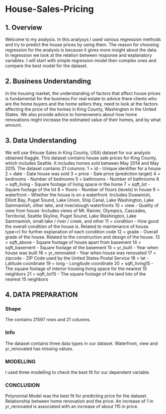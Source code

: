 # House-Sales-Pricing
## 1. Overview
Welcome to my analysis. In this analysys I used various regression methods and try to predict the house prices by using them. The reason for choosing regression for the analysis is because it gives more insight about the data. In regression we look at the relation between response and explanatory variables. I will start with simple regression model then complex ones and compare the best model for the dataset.
## 2. Business Understanding
In the housing market, the understanding of factors that affect house prices is fundamental for the business.For real estate to advice there clients who are the home buyers and the home sellers they, need to look at the factors affecting the price of the homes in King County, Washington in the United States. We also provide advice to homeowners about how home renovations might increase the estimated value of their homes, and by what amount.
## 3. Data Understanding
We will use (House Sales in King County, USA) dataset for our analysis obtained Kaggle. This dataset contains house sale prices for King County, which includes Seattle. It includes homes sold between May 2014 and May 2015.
The dataset contains 21 columns:
1 = id - Unique identifier for a house
2 = date - Date house was sold
3 = price - Sale price (prediction target)
4 = bedrooms - Number of bedrooms
5 = bathrooms - Number of bathrooms
6 = sqft_living - Square footage of living space in the home
7 = sqft_lot - Square footage of the lot
8 = floors - Number of floors (levels) in house
9 = waterfront - Whether the house is on a waterfront :Includes Duwamish, Elliott Bay, Puget Sound, Lake Union, Ship Canal, Lake Washington, Lake Sammamish, other lake, and river/slough waterfronts
10 = view - Quality of view from house :Includes views of Mt. Rainier, Olympics, Cascades, Territorial, Seattle Skyline, Puget Sound, Lake Washington, Lake Sammamish, small lake / river / creek, and other
11 = condition - How good the overall condition of the house is. Related to maintenance of house. type=r) for further explanation of each condition code
12 = grade - Overall grade of the house. Related to the construction and design of the house.
13 = sqft_above - Square footage of house apart from basement
14 = sqft_basement - Square footage of the basement
15 = yr_built - Year when house was built
16 = yr_renovated - Year when house was renovated
17 = zipcode - ZIP Code used by the United States Postal Service
18 = lat - Latitude coordinate
19 = long - Longitude coordinate
20 = sqft_living15 - The square footage of interior housing living space for the nearest 15 neighbors
21 = sqft_lot15 - The square footage of the land lots of the nearest 15 neighbors
## 4. DATA PREPARATION
### Shape
The contains 21597 rows and 21 columns.
### Info
The dataset contains three data types in our dataset. Waterfront, view and yr_renovated has missing values.
### MODELLING
I used three modelling to check the best fit for our dependent variable.
### CONCLUSION
Polynomial Model was the best fit for predicting price for the dataset.
Relationship between home renovation and the price: An increase of 1 in yr_renovated is associated with an increase of about 115 in price.
